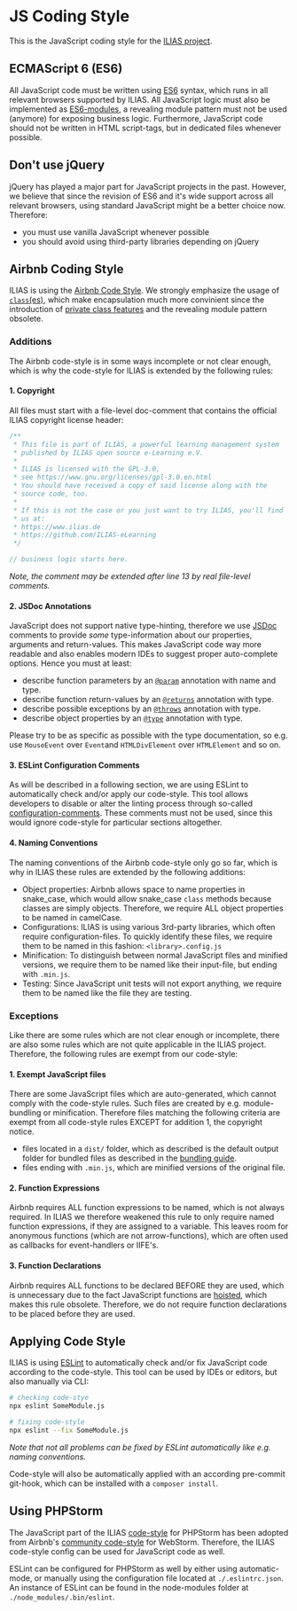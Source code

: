 # JS Coding Style

This is the JavaScript coding style for the [ILIAS project](https://github.com/ILIAS-eLearning/ILIAS).

## ECMAScript 6 (ES6)

All JavaScript code must be written using [ES6](http://www.ecma-international.org/ecma-262/6.0/index.html) syntax, which
runs in all relevant browsers supported by ILIAS. All JavaScript logic must also be implemented
as [ES6-modules](https://developer.mozilla.org/en-US/docs/Web/JavaScript/Guide/Modules), a revealing module pattern must
not be used (anymore) for exposing business logic. Furthermore, JavaScript code should not be written in HTML
script-tags, but in dedicated files whenever possible.

## Don't use jQuery

jQuery has played a major part for JavaScript projects in the past. However, we believe that since the revision of ES6
and it's wide support across all relevant browsers, using standard JavaScript might be a better choice now. Therefore:

- you must use vanilla JavaScript whenever possible
- you should avoid using third-party libraries depending on jQuery

## Airbnb Coding Style

ILIAS is using the [Airbnb Code Style](https://github.com/airbnb/javascript). We strongly emphasize the usage
of [`class`(es)](https://developer.mozilla.org/en-US/docs/Web/JavaScript/Reference/Classes), which make encapsulation
much more convinient since the introduction of
[private class features](https://developer.mozilla.org/en-US/docs/Web/JavaScript/Reference/Classes/Private_class_fields)
and the revealing module pattern obsolete.

### Additions

The Airbnb code-style is in some ways incomplete or not clear enough, which is why the code-style for ILIAS is extended
by the following rules:

#### 1. Copyright

All files must start with a file-level doc-comment that contains the official ILIAS copyright license header:

```javascript
/**
 * This file is part of ILIAS, a powerful learning management system
 * published by ILIAS open source e-Learning e.V.
 *
 * ILIAS is licensed with the GPL-3.0,
 * see https://www.gnu.org/licenses/gpl-3.0.en.html
 * You should have received a copy of said license along with the
 * source code, too.
 *
 * If this is not the case or you just want to try ILIAS, you'll find
 * us at:
 * https://www.ilias.de
 * https://github.com/ILIAS-eLearning
 */

// business logic starts here.
```

_Note, the comment may be extended after line 13 by real file-level comments._

#### 2. JSDoc Annotations

JavaScript does not support native type-hinting, therefore we use [JSDoc](https://jsdoc.app/) comments to provide
_some_ type-information about our properties, arguments and return-values. This makes JavaScript code way more readable
and also enables modern IDEs to suggest proper auto-complete options. Hence you must at least:

- describe function parameters by an [`@param`](https://jsdoc.app/tags-param.html) annotation with name and type.
- describe function return-values by an [`@returns`](https://jsdoc.app/tags-returns.html) annotation with type.
- describe possible exceptions by an [`@throws`](https://jsdoc.app/tags-throws.html) annotation with type.
- describe object properties by an [`@type`](https://jsdoc.app/tags-type.html) annotation with type.

Please try to be as specific as possible with the type documentation, so e.g. use `MouseEvent` over `Event`and
`HTMLDivElement` over `HTMLElement` and so on.

#### 3. ESLint Configuration Comments

As will be described in a following section, we are using ESLint to automatically check and/or apply our code-style.
This tool allows developers to disable or alter the linting process through so-called
[configuration-comments](https://eslint.org/docs/latest/use/configure/rules#using-configuration-comments-1). These
comments must not be used, since this would ignore code-style for particular sections altogether.

#### 4. Naming Conventions

The naming conventions of the Airbnb code-style only go so far, which is why in ILIAS these rules are extended by the
following additions:

- Object properties: Airbnb allows space to name properties in snake_case, which would allow snake_case `class` methods
  because classes are simply objects. Therefore, we require ALL object properties to be named in camelCase.
- Configurations: ILIAS is using various 3rd-party libraries, which often require configuration-files. To quickly
  identify these files, we require them to be named in this fashion: `<library>.config.js`
- Minification: To distinguish between normal JavaScript files and minified versions, we require them to be named like
  their input-file, but ending with `.min.js`.
- Testing: Since JavaScript unit tests will not export anything, we require them to be named like the file they are
  testing.

### Exceptions

Like there are some rules which are not clear enough or incomplete, there are also some rules which are not quite
applicable in the ILIAS project. Therefore, the following rules are exempt from our code-style:

#### 1. Exempt JavaScript files

There are some JavaScript files which are auto-generated, which cannot comply with the code-style rules. Such files are
created by e.g. module-bundling or minification. Therefore files matching the following criteria are exempt from all
code-style rules EXCEPT for addition 1, the copyright notice.

- files located in a `dist/` folder, which as described is the default output folder for bundled files as described in
  the [bundling guide](./js-bundling.md).
- files ending with `.min.js`, which are minified versions of the original file.

#### 2. Function Expressions

Airbnb requires ALL function expressions to be named, which is not always required. In ILIAS we therefore weakened this
rule to only require named function expressions, if they are assigned to a variable. This leaves room for anonymous
functions (which are not arrow-functions), which are often used as callbacks for event-handlers or IIFE's.

#### 3. Function Declarations

Airbnb requires ALL functions to be declared BEFORE they are used, which is unnecessary due to the fact JavaScript
functions are [hoisted](https://developer.mozilla.org/en-US/docs/Glossary/Hoisting), which makes this rule obsolete.
Therefore, we do not require function declarations to be placed before they are used.

## Applying Code Style

ILIAS is using [ESLint](https://eslint.org/) to automatically check and/or fix JavaScript code according to the
code-style. This tool can be used by IDEs or editors, but also manually via CLI:

```bash
# checking code-stye
npx eslint SomeModule.js
```

```bash
# fixing code-style
npx eslint --fix SomeModule.js
```

_Note that not all problems can be fixed by ESLint automatically like e.g. naming conventions._

Code-style will also be automatically applied with an according pre-commit git-hook, which can be installed
with a `composer install`.

## Using PHPStorm

The JavaScript part of the ILIAS [code-style](code-style-configs/php-storm.xml) for PHPStorm has been adopted from
Airbnb's [community code-style](https://gist.github.com/Cleancookie/37268871188384da51a79b9443bf1266) for WebStorm.
Therefore, the ILIAS code-style config can be used for JavaScript code as well.

ESLint can be configured for PHPStorm as well by either using automatic-mode, or manually using the configuration file
located at `./.eslintrc.json`. An instance of ESLint can be found in the node-modules folder
at `./node_modules/.bin/eslint`.
